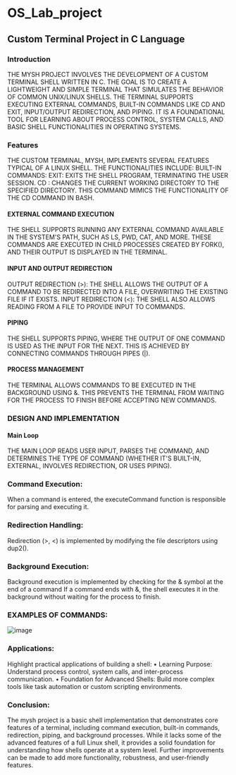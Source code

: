 # OS_Lab_project
## Custom Terminal Project in C Language

### Introduction
THE MYSH PROJECT INVOLVES THE DEVELOPMENT OF A CUSTOM TERMINAL
SHELL WRITTEN IN C. THE GOAL IS TO CREATE A LIGHTWEIGHT AND SIMPLE
TERMINAL THAT SIMULATES THE BEHAVIOR OF COMMON UNIX/LINUX
SHELLS. THE TERMINAL SUPPORTS EXECUTING EXTERNAL COMMANDS,
BUILT-IN COMMANDS LIKE CD AND EXIT, INPUT/OUTPUT REDIRECTION, AND
PIPING. IT IS A FOUNDATIONAL TOOL FOR LEARNING ABOUT PROCESS
CONTROL, SYSTEM CALLS, AND BASIC SHELL FUNCTIONALITIES IN
OPERATING SYSTEMS.

### Features
THE CUSTOM TERMINAL, MYSH, IMPLEMENTS SEVERAL FEATURES TYPICAL OF A
LINUX SHELL. THE FUNCTIONALITIES INCLUDE:
BUILT-IN COMMANDS:
EXIT: EXITS THE SHELL PROGRAM, TERMINATING THE USER SESSION.
CD <DIRECTORY>: CHANGES THE CURRENT WORKING DIRECTORY TO THE
SPECIFIED DIRECTORY. THIS COMMAND MIMICS THE FUNCTIONALITY OF THE CD
COMMAND IN BASH.
#### EXTERNAL COMMAND EXECUTION
THE SHELL SUPPORTS RUNNING ANY EXTERNAL COMMAND AVAILABLE IN THE
SYSTEM'S PATH, SUCH AS LS, PWD, CAT, AND MORE. THESE COMMANDS ARE
EXECUTED IN CHILD PROCESSES CREATED BY FORK(), AND THEIR OUTPUT IS
DISPLAYED IN THE TERMINAL.
#### INPUT AND OUTPUT REDIRECTION
OUTPUT REDIRECTION (>): THE SHELL ALLOWS THE OUTPUT OF A COMMAND TO
BE REDIRECTED INTO A FILE, OVERWRITING THE EXISTING FILE IF IT EXISTS.
INPUT REDIRECTION (<): THE SHELL ALSO ALLOWS READING FROM A FILE TO
PROVIDE INPUT TO COMMANDS.
#### PIPING
THE SHELL SUPPORTS PIPING, WHERE THE OUTPUT OF ONE COMMAND IS USED
AS THE INPUT FOR THE NEXT. THIS IS ACHIEVED BY CONNECTING COMMANDS
THROUGH PIPES (|).
#### PROCESS MANAGEMENT
THE TERMINAL ALLOWS COMMANDS TO BE EXECUTED IN THE BACKGROUND
USING &. THIS PREVENTS THE TERMINAL FROM WAITING FOR THE PROCESS TO
FINISH BEFORE ACCEPTING NEW COMMANDS.

### DESIGN AND IMPLEMENTATION
#### Main Loop
THE MAIN LOOP READS USER INPUT, PARSES THE COMMAND,
AND DETERMINES THE TYPE OF COMMAND (WHETHER IT'S
BUILT-IN, EXTERNAL, INVOLVES REDIRECTION, OR USES
PIPING).

### Command Execution:
When a command is entered, the executeCommand function is responsible for parsing and executing it.

### Redirection Handling:
Redirection (>, <) is implemented by modifying the file descriptors using dup2().

### Background Execution:
Background execution is implemented by checking for the & symbol at the end of a command
If a command ends with &, the shell executes it in the background without waiting for the process to finish.

### EXAMPLES OF COMMANDS:

![image](https://github.com/user-attachments/assets/3738827c-c0a4-4e15-aab0-f9d444b16262)

### Applications:
Highlight practical applications of building a shell:
•	Learning Purpose: Understand process control, system calls, and inter-process communication.
•	Foundation for Advanced Shells: Build more complex tools like task automation or custom scripting environments.
### Conclusion:
The mysh project is a basic shell implementation that demonstrates core features of a terminal, including command execution, built-in commands, redirection, piping, and background processes. While it lacks some of the advanced features of a full Linux shell, it provides a solid foundation for understanding how shells operate at a system level. Further improvements can be made to add more functionality, robustness, and user-friendly features.







